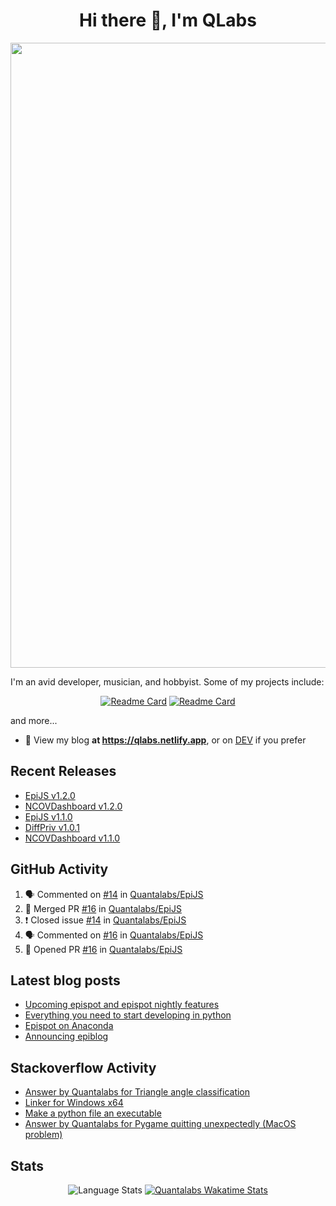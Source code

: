 <h1 align="center">Hi there 👋, I'm QLabs </h1>
<img src="https://i.ibb.co/mbr1j6p/Qlabs.png" width="1000px">

I'm an avid developer, musician, and hobbyist. Some of my projects include:
<p align='center'><a href="https://github.com/Quantalabs/EpiJS"><img src="https://github-readme-stats.vercel.app/api/pin/?username=Quantalabs&amp;repo=EpiJS" alt="Readme Card"></a>
<a href="https://github.com/Quantalabs/NCOVDashboard"><img src="https://github-readme-stats.vercel.app/api/pin/?username=Quantalabs&amp;repo=NCOVDashboard" alt="Readme Card"></a></p>


and more...

- 📜 View my blog **at https://qlabs.netlify.app**, or on [DEV](https://dev.to/Quantalabs) if you prefer

## Recent Releases
- [EpiJS v1.2.0](https://github.com/Quantalabs/EpiJS/releases/tag/v1.2.0)
- [NCOVDashboard v1.2.0](https://github.com/Quantalabs/NCOVDashboard/releases/tag/v1.2.0)
- [EpiJS v1.1.0](https://github.com/Quantalabs/EpiJS/releases/tag/v1.1.0)
- [DiffPriv v1.0.1](https://github.com/Quantalabs/DiffPriv/releases/tag/v1.0.1)
- [NCOVDashboard v1.1.0](https://github.com/Quantalabs/NCOVDashboard/releases/tag/v1.1.0)

## GitHub Activity
<!--START_SECTION:activity-->
1. 🗣 Commented on [#14](https://github.com/Quantalabs/EpiJS/issues/14) in [Quantalabs/EpiJS](https://github.com/Quantalabs/EpiJS)
2. 🎉 Merged PR [#16](https://github.com/Quantalabs/EpiJS/pull/16) in [Quantalabs/EpiJS](https://github.com/Quantalabs/EpiJS)
3. ❗️ Closed issue [#14](https://github.com/Quantalabs/EpiJS/issues/14) in [Quantalabs/EpiJS](https://github.com/Quantalabs/EpiJS)
4. 🗣 Commented on [#16](https://github.com/Quantalabs/EpiJS/issues/16) in [Quantalabs/EpiJS](https://github.com/Quantalabs/EpiJS)
5. 💪 Opened PR [#16](https://github.com/Quantalabs/EpiJS/pull/16) in [Quantalabs/EpiJS](https://github.com/Quantalabs/EpiJS)
<!--END_SECTION:activity-->

## Latest blog posts
<!-- BLOG-POST-LIST:START -->
- [Upcoming epispot and epispot nightly features](https://dev.to/epispot/upcoming-epispot-and-epispot-nightly-features-52ep)
- [Everything you need to start developing in python](https://dev.to/quantalabs/everything-you-need-to-start-developing-in-python-57m5)
- [Epispot on Anaconda](https://dev.to/epispot/epispot-on-anaconda-15l8)
- [Announcing epiblog](https://dev.to/epispot/announcing-epiblog-2g4c)
<!-- BLOG-POST-LIST:END -->

## Stackoverflow Activity
<!-- STACKOVERFLOW:START -->
- [Answer by Quantalabs for Triangle angle classification](https://stackoverflow.com/questions/67845566/triangle-angle-classification/67845594#67845594)
- [Linker for Windows x64](https://stackoverflow.com/questions/67845567/linker-for-windows-x64)
- [Make a python file an executable](https://stackoverflow.com/questions/67781059/make-a-python-file-an-executable)
- [Answer by Quantalabs for Pygame quitting unexpectedly (MacOS problem)](https://stackoverflow.com/questions/67780046/pygame-quitting-unexpectedly-macos-problem/67780153#67780153)
<!-- STACKOVERFLOW:END -->

## Stats
<p align="center"><img src="https://github-readme-stats.vercel.app/api/top-langs/?username=Quantalabs&amp;hide=css,html,scss&layout=compact" alt="Language Stats">
<a href="https://github.com/anuraghazra/github-readme-stats"><img src="https://github-readme-stats.vercel.app/api/wakatime?username=Quantalabs&layout=compact" alt="Quantalabs Wakatime Stats"></a></p>
